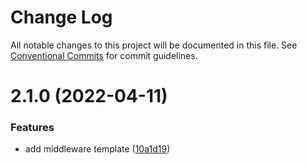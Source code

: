 # Change Log

All notable changes to this project will be documented in this file.
See [Conventional Commits](https://conventionalcommits.org) for commit guidelines.

# 2.1.0 (2022-04-11)

### Features

- add middleware template ([10a1d19](https://github.com/alibaba/dawn/commit/10a1d19522838e9374c93efba218d79a9050d50e))
